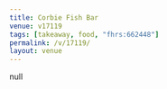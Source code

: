 ```yaml
---
title: Corbie Fish Bar
venue: v17119
tags: [takeaway, food, "fhrs:662448"]
permalink: /v/17119/
layout: venue
---
```

null